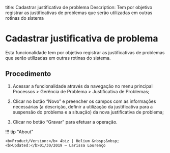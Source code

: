 title: Cadastrar justificativa de problema
Description: Tem por objetivo registrar as justificativas de problemas que serão utilizadas em outras rotinas do sistema
# Cadastrar justificativa de problema

Esta funcionalidade tem por objetivo registrar as justificativas de problemas que serão utilizadas em outras rotinas do sistema.

Procedimento
------------

1.  Acessar a funcionalidade através da navegação no menu principal Processos \>
    Gerência de Problema \> Justificativa de Problemas;

2.  Clicar no botão “Novo” e preencher os campos com as informações necessárias
    (a descrição, definir a utilização da justificativa para a suspensão do
    problema e a situação) da nova justificativa de problema;

3.  Clicar no botão “Gravar” para efetuar a operação.

!!! tip "About"

    <b>Product/Version:</b> 4biz | Helium &nbsp;&nbsp;
    <b>Updated:</b>01/30/2019 – Larissa Lourenço
